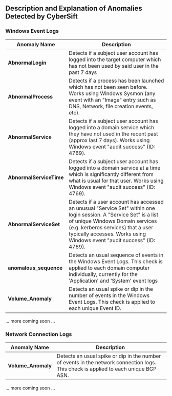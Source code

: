 ## Description and Explanation of Anomalies Detected by CyberSift

### Windows Event Logs

| Anomaly Name | Description
| - | - |
| <a id="AbnormalLogin"></a> **AbnormalLogin** | Detects if a subject user account has logged into the target computer which has not been used by said user in the past 7 days 
| <a id="AbnormalProcess"></a> **AbnormalProcess** | Detects if a process has been launched which has not been seen before. Works using Windows Sysmon (any event with an "Image" entry such as DNS, Network, file creation events, etc).
| <a id="AbnormalService"></a> **AbnormalService** | Detects if a subject user account has logged into a domain service which they have not used in the recent past (approx last 7 days). Works using Windows event "audit success" (ID: 4769).
| <a id="AbnormalServiceTime"></a> **AbnormalServiceTime** | Detects if a subject user account has logged into a domain service at a time which is significantly different from what is usual for that user. Works using Windows event "audit success" (ID: 4769).
| <a id="AbnormalServiceSet"></a> **AbnormalServiceSet** | Detects if a user account has accessed an unusual "Service Set" within one login session. A "Service Set" is a list of unique Windows Domain services (e.g. kerberos services) that a user typically accesses. Works using Windows event "audit success" (ID: 4769).
| <a id="anomalous_sequence"></a> **anomalous_sequence** | Detects an usual sequence of events in the Windows Event Logs. This check is applied to each domain computer individually, currently for the 'Application' and 'System' event logs
| <a id="Volume_Anomaly"></a> **Volume_Anomaly** | Detects an usual spike or dip in the number of events in the Windows Event Logs. This check is applied to each unique Event ID.

... more coming soon ...

### Network Connection Logs

| Anomaly Name | Description
| - | - |
| <a id="Volume_Anomaly"></a> **Volume_Anomaly** | Detects an usual spike or dip in the number of events in the network connection logs. This check is applied to each unique BGP ASN.

... more coming soon ...